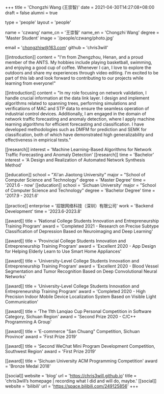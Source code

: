 +++
title = 'Chongzhi Wang (王崇智)'
date = 2021-04-30T14:27:08+08:00
draft = false
alumni = true

type = 'people'
layout = 'people'

name = 'czwang'
name_cn = '王崇智'
name_en = 'Chongzhi Wang'
degree = 'Master Student'
image = '/people/czwang/photo.jpg'

email = 'chongzhiw@163.com'
github = 'chris3will'

[[introduction]]
    content = "I'm from Zhengzhou, Henan, and a proud member of the ANTS. My hobbies include playing basketball, swimming, and enjoying a good cup of coffee. Whenever I can, I love to explore the outdoors and share my experiences through video editing. I'm excited to be part of this lab and look forward to contributing to our projects while learning from everyone!"

[[introduction]]
    content = "In my role focusing on network validation, I handle crucial information at the data link layer. I design and implement algorithms related to spanning trees, performing simulations and verifications of MAC and STP data to ensure the seamless operation of industrial control devices. Additionally, I am engaged in the domain of network traffic forecasting and anomaly detection, where I apply machine learning algorithms for efficient forecasting and classification. I have developed methodologies such as DMFM for prediction and SEMK for classification, both of which have demonstrated high generalizability and effectiveness in empirical tests."

[[research]]
    interest = 'Machine Learning-Based Algorithms for Network Traffic Forecasting and Anomaly Detection'
[[research]]
    time = 'Bachelor'
    interest = 'A Design and Realization of Automated Network Synthesis Method'

[[education]]
    school = "Xi'an Jiaotong University"
    major = "School of Computer Science and Technology"
    degree = 'Master Degree'
    time = '2021.6 - now'
[[education]]
    school = 'Sichuan University'
    major = "School of Computer Science and Technology"
    degree = 'Bachelor Degree'
    time = '2017.9 - 2021.6'

[[practice]]
    enterprise = '招银网络科技（深圳）有限公司'
    work = 'Backend Development'
    time = '2023.6-2023.8'

[[award]]
    title = 'National College Students Innovation and Entrepreneurship Training Program'
    award = 'Completed 2021 - Research on Precise Subtype Classification of Depression Based on Neuroimaging and Deep Learning'

[[award]]
    title = 'Provincial College Students Innovation and Entrepreneurship Training Program'
    award = 'Excellent 2020 - App Design for Helping Elderly Learn to Use Smart Home Appliances'

[[award]]
    title = 'University-Level College Students Innovation and Entrepreneurship Training Program'
    award = 'Excellent 2020 - Blood Vessel Segmentation and Tumor Recognition Based on Deep Convolutional Neural Networks'

[[award]]
    title = 'University-Level College Students Innovation and Entrepreneurship Training Program'
    award = 'Completed 2020 - High Precision Indoor Mobile Device Localization System Based on Visible Light Communication'

[[award]]
    title = 'The 11th Lanqiao Cup Personal Competition in Software Category, Sichuan Region'
    award = 'Second Prize 2020 - C/C++ Programming A Group'

[[award]]
    title = 'E-commerce "San Chuang" Competition, Sichuan Province'
    award = 'First Prize 2019'

[[award]]
    title = 'Second WeChat Mini Program Development Competition, Southwest Region'
    award = 'First Prize 2019'

[[award]]
    title = 'Sichuan University ACM Programming Competition'
    award = 'Bronze Medal 2018'

[[social]]
    website = 'blog'
    url = 'https://chris3will.github.io'
    title = 'chris3will’s homepage | recording what I did and will do, maybe.'
[[social]]
    website = 'bilibili'
    url = 'https://space.bilibili.com/249125856'
+++
